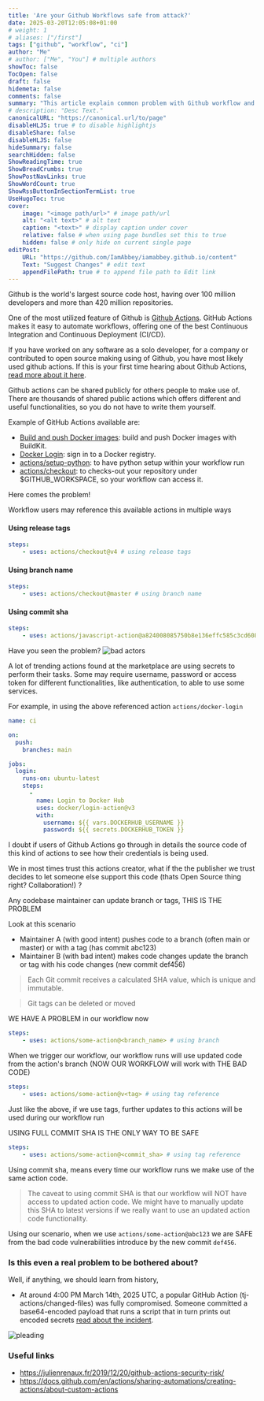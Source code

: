 ```yaml
---
title: 'Are your Github Workflows safe from attack?'
date: 2025-03-20T12:05:08+01:00
# weight: 1
# aliases: ["/first"]
tags: ["github", "workflow", "ci"]
author: "Me"
# author: ["Me", "You"] # multiple authors
showToc: false
TocOpen: false
draft: false
hidemeta: false
comments: false
summary: "This article explain common problem with Github workflow and recommends solution."
# description: "Desc Text."
canonicalURL: "https://canonical.url/to/page"
disableHLJS: true # to disable highlightjs
disableShare: false
disableHLJS: false
hideSummary: false
searchHidden: false
ShowReadingTime: true
ShowBreadCrumbs: true
ShowPostNavLinks: true
ShowWordCount: true
ShowRssButtonInSectionTermList: true
UseHugoToc: true
cover:
    image: "<image path/url>" # image path/url
    alt: "<alt text>" # alt text
    caption: "<text>" # display caption under cover
    relative: false # when using page bundles set this to true
    hidden: false # only hide on current single page
editPost:
    URL: "https://github.com/IamAbbey/iamabbey.github.io/content"
    Text: "Suggest Changes" # edit text
    appendFilePath: true # to append file path to Edit link
---
```


Github is the world's largest source code host, having over 100 million developers and more than 420 million repositories.

One of the most utilized feature of Github is [Github Actions](https://github.com/features/actions). GitHub Actions makes it easy to automate workflows, offering one of the best Continuous Integration and Continuous Deployment (CI/CD).

If you have worked on any software as a solo developer, for a company or contributed to open source making using of Github, you have most likely used github actions. If this is your first time hearing about Github Actions, [read more about it here](https://docs.github.com/en/actions/writing-workflows/quickstart).

Github actions can be shared publicly for others people to make use of. There are thousands of shared public actions which offers different and useful functionalities, so you do not have to write them yourself.

Example of GitHub Actions available are:

- [Build and push Docker images](https://github.com/marketplace/actions/build-and-push-docker-images): build and push Docker images with BuildKit.
- [Docker Login](https://github.com/marketplace/actions/docker-login): sign in to a Docker registry.
- [actions/setup-python](https://github.com/marketplace/actions/setup-python): to have python setup within your workflow run
- [actions/checkout](https://github.com/marketplace/actions/checkout): to checks-out your repository under $GITHUB_WORKSPACE, so your workflow can access it.

Here comes the problem!

Workflow users may reference this available actions in multiple ways

#### Using release tags
```yaml
steps:
    - uses: actions/checkout@v4 # using release tags
```

#### Using branch name
```yaml
steps:
    - uses: actions/checkout@master # using branch name
```

#### Using commit sha
```yaml
steps:
    - uses: actions/javascript-action@a824008085750b8e136effc585c3cd6082bd575f # using commit sha
```

Have you seen the problem? 
![bad actors](/posts/safe-github-workflows/images/9o0i3g.jpg)

A lot of trending actions found at the marketplace are using secrets to perform their tasks. Some may require username, password or access token for different functionalities, like authentication, to able to use some services.

For example, in using the above referenced action `actions/docker-login`

```yaml
name: ci

on:
  push:
    branches: main

jobs:
  login:
    runs-on: ubuntu-latest
    steps:
      -
        name: Login to Docker Hub
        uses: docker/login-action@v3
        with:
          username: ${{ vars.DOCKERHUB_USERNAME }}
          password: ${{ secrets.DOCKERHUB_TOKEN }}
```

I doubt if users of Github Actions go through in details the source code of this kind of actions to see how their credentials is being used.

We in most times trust this actions creator, what if the the publisher we trust decides to let someone else support this code (thats Open Source thing right? Collaboration!) ?

Any codebase maintainer can update branch or tags, THIS IS THE PROBLEM

Look at this scenario

- Maintainer A (with good intent) pushes code to a branch (often main or master) or with a tag (has commit abc123)
- Maintainer B (with bad intent) makes code changes update the branch or tag with his code changes (new commit def456)

> Each Git commit receives a calculated SHA value, which is unique and immutable. 

> Git tags can be deleted or moved

WE HAVE A PROBLEM in our workflow now
```yaml
steps:
    - uses: actions/some-action@<branch_name> # using branch
```
When we trigger our workflow, our workflow runs will use updated code from the action's branch (NOW OUR WORKFLOW will work with THE BAD CODE)
```yaml
steps:
    - uses: actions/some-action@v<tag> # using tag reference
```
Just like the above, if we use tags, further updates to this actions will be used during our workflow run

USING FULL COMMIT SHA IS THE ONLY WAY TO BE SAFE
```yaml
steps:
    - uses: actions/some-action@<commit_sha> # using tag reference
```
Using commit sha, means every time our workflow runs we make use of the same action code.

> The caveat to using commit SHA is that our workflow will NOT have access to updated action code.
> We might have to manually update this SHA to latest versions if we really want to use an updated action code functionality.

Using our scenario, when we use `actions/some-action@abc123` we are SAFE from the bad code vulnerabilities introduce by the new commit `def456`.


### Is this even a real problem to be bothered about? 

Well, if anything, we should learn from history, 

- At around 4:00 PM March 14th, 2025 UTC, a popular GitHub Action (tj-actions/changed-files) was fully compromised. Someone committed a base64-encoded payload that runs a script that in turn prints out encoded secrets [read about the incident](https://www.stepsecurity.io/blog/harden-runner-detection-tj-actions-changed-files-action-is-compromised).

![pleading](/posts/safe-github-workflows/images/please-use.png)

### Useful links

- https://julienrenaux.fr/2019/12/20/github-actions-security-risk/
- https://docs.github.com/en/actions/sharing-automations/creating-actions/about-custom-actions